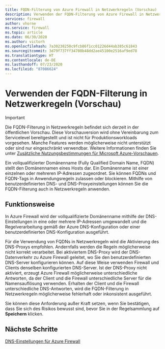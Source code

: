 ```yaml
---
title: FQDN-Filterung von Azure Firewall in Netzwerkregeln (Vorschau)
description: Verwenden der FQDN-Filterung von Azure Firewall in Netzwerkregeln
services: firewall
author: vhorne
ms.service: firewall
ms.topic: article
ms.date: 06/30/2020
ms.author: victorh
ms.openlocfilehash: 7a30238250c9fcb86f1cc01226d44ab385c61843
ms.sourcegitcommit: 3d79f737ff34708b48dd2ae45100e2516af9ed78
ms.translationtype: HT
ms.contentlocale: de-DE
ms.lasthandoff: 07/23/2020
ms.locfileid: "87086624"
---
```

# <a name="use-fqdn-filtering-in-network-rules-preview"></a>Verwenden der FQDN-Filterung in Netzwerkregeln (Vorschau)

> [!IMPORTANT]
> Die FQDN-Filterung in Netzwerkregeln befindet sich derzeit in der öffentlichen Vorschau.
> Diese Vorschauversion wird ohne Vereinbarung zum Servicelevel bereitgestellt und ist nicht für Produktionsworkloads vorgesehen. Manche Features werden möglicherweise nicht unterstützt oder sind nur eingeschränkt verwendbar. Weitere Informationen finden Sie unter [Zusätzliche Nutzungsbestimmungen für Microsoft Azure-Vorschauen](https://azure.microsoft.com/support/legal/preview-supplemental-terms/).

Ein vollqualifizierter Domänenname (Fully Qualified Domain Name, FQDN) stellt den Domänennamen eines Hosts dar. Ein Domänenname ist einer einzelnen oder mehreren IP-Adressen zugeordnet. Sie können FQDNs und FQDN-Tags in Anwendungsregeln zulassen oder blockieren. Mithilfe von benutzerdefinierten DNS- und DNS-Proxyeinstellungen können Sie die FQDN-Filterung auch in Netzwerkregeln anwenden.

## <a name="how-it-works"></a>Funktionsweise

In Azure Firewall wird der vollqualifizierte Domänenname mithilfe der DNS-Einstellungen in eine oder mehrere IP-Adressen umgewandelt und die Regelverarbeitung gemäß der Azure DNS-Konfiguration oder einer benutzerdefinierten DNS-Konfiguration ausgeführt.

Für die Verwendung von FQDNs in Netzwerkregeln wird die Aktivierung des DNS-Proxys empfohlen. Andernfalls werden die Regeln möglicherweise nicht korrekt verarbeitet. Bei aktiviertem DNS-Proxy wird der DNS-Datenverkehr zu Azure Firewall geleitet, wo Sie den benutzerdefinierten DNS-Server konfigurieren können. Auf diese Weise verwenden Firewall und Clients denselben konfigurierten DNS-Server. Ist der DNS-Proxy nicht aktiviert, erzeugt Azure Firewall möglicherweise unterschiedliche Antworten, da der Client und die Firewall unterschiedliche Server für die Namensauflösung verwenden. Erhalten der Client und die Firewall unterschiedliche DNS-Antworten, wird die FQDN-Filterung in Netzwerkregeln möglicherweise fehlerhaft oder inkonsistent ausgeführt.

Sie können diese Anforderung außer Kraft setzen, wenn Sie bestätigen, dass Sie sich des Risikos bewusst sind, bevor Sie in der Regelsammlung auf **Speichern** klicken.

## <a name="next-steps"></a>Nächste Schritte

[DNS-Einstellungen für Azure Firewall](dns-settings.md)
